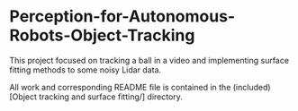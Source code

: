 # Perception-for-Autonomous-Robots-Object-Tracking
This project focused on tracking a ball in a video and implementing surface fitting methods to some noisy Lidar data.

All work and corresponding README file is contained in the (included)[Object tracking and surface fitting/] directory.
